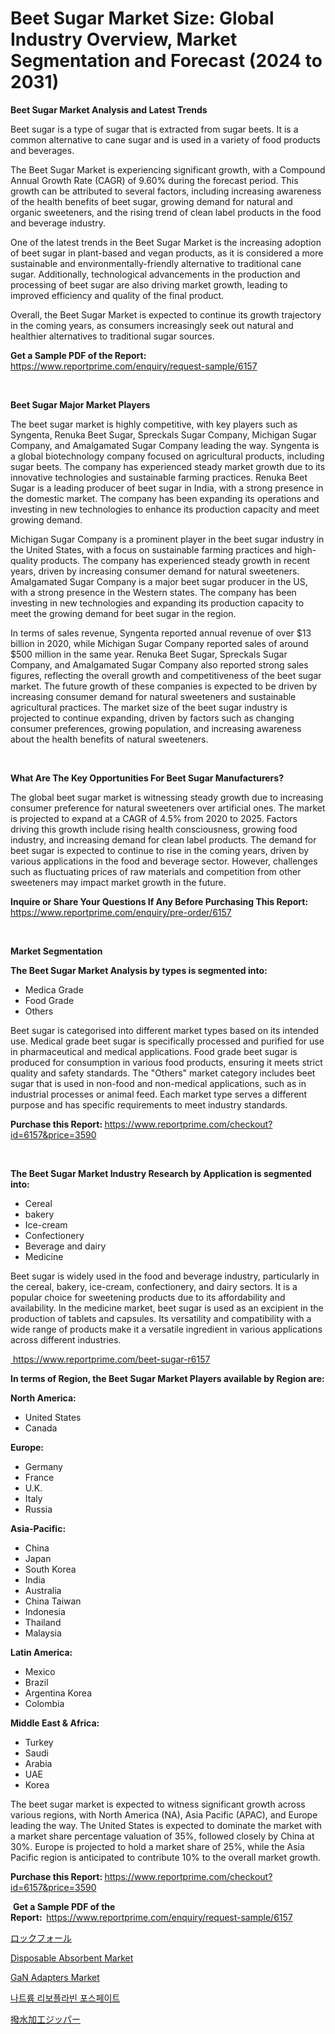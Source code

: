 <p><h1>Beet Sugar Market Size: Global Industry Overview, Market Segmentation and Forecast (2024 to 2031)</h1></p><p><strong>Beet Sugar Market Analysis and Latest Trends</strong></p>
<p><p>Beet sugar is a type of sugar that is extracted from sugar beets. It is a common alternative to cane sugar and is used in a variety of food products and beverages. </p><p>The Beet Sugar Market is experiencing significant growth, with a Compound Annual Growth Rate (CAGR) of 9.60% during the forecast period. This growth can be attributed to several factors, including increasing awareness of the health benefits of beet sugar, growing demand for natural and organic sweeteners, and the rising trend of clean label products in the food and beverage industry.</p><p>One of the latest trends in the Beet Sugar Market is the increasing adoption of beet sugar in plant-based and vegan products, as it is considered a more sustainable and environmentally-friendly alternative to traditional cane sugar. Additionally, technological advancements in the production and processing of beet sugar are also driving market growth, leading to improved efficiency and quality of the final product.</p><p>Overall, the Beet Sugar Market is expected to continue its growth trajectory in the coming years, as consumers increasingly seek out natural and healthier alternatives to traditional sugar sources.</p></p>
<p><strong>Get a Sample PDF of the Report:&nbsp;</strong> <a href="https://www.reportprime.com/enquiry/request-sample/6157">https://www.reportprime.com/enquiry/request-sample/6157</a></p>
<p>&nbsp;</p>
<p><strong>Beet Sugar Major Market Players</strong></p>
<p><p>The beet sugar market is highly competitive, with key players such as Syngenta, Renuka Beet Sugar, Spreckals Sugar Company, Michigan Sugar Company, and Amalgamated Sugar Company leading the way. Syngenta is a global biotechnology company focused on agricultural products, including sugar beets. The company has experienced steady market growth due to its innovative technologies and sustainable farming practices. Renuka Beet Sugar is a leading producer of beet sugar in India, with a strong presence in the domestic market. The company has been expanding its operations and investing in new technologies to enhance its production capacity and meet growing demand.</p><p>Michigan Sugar Company is a prominent player in the beet sugar industry in the United States, with a focus on sustainable farming practices and high-quality products. The company has experienced steady growth in recent years, driven by increasing consumer demand for natural sweeteners. Amalgamated Sugar Company is a major beet sugar producer in the US, with a strong presence in the Western states. The company has been investing in new technologies and expanding its production capacity to meet the growing demand for beet sugar in the region.</p><p>In terms of sales revenue, Syngenta reported annual revenue of over $13 billion in 2020, while Michigan Sugar Company reported sales of around $500 million in the same year. Renuka Beet Sugar, Spreckals Sugar Company, and Amalgamated Sugar Company also reported strong sales figures, reflecting the overall growth and competitiveness of the beet sugar market. The future growth of these companies is expected to be driven by increasing consumer demand for natural sweeteners and sustainable agricultural practices. The market size of the beet sugar industry is projected to continue expanding, driven by factors such as changing consumer preferences, growing population, and increasing awareness about the health benefits of natural sweeteners.</p></p>
<p>&nbsp;</p>
<p><strong>What Are The Key Opportunities For Beet Sugar Manufacturers?</strong></p>
<p><p>The global beet sugar market is witnessing steady growth due to increasing consumer preference for natural sweeteners over artificial ones. The market is projected to expand at a CAGR of 4.5% from 2020 to 2025. Factors driving this growth include rising health consciousness, growing food industry, and increasing demand for clean label products. The demand for beet sugar is expected to continue to rise in the coming years, driven by various applications in the food and beverage sector. However, challenges such as fluctuating prices of raw materials and competition from other sweeteners may impact market growth in the future.</p></p>
<p><strong>Inquire or Share Your Questions If Any Before Purchasing This Report:</strong> <a href="https://www.reportprime.com/enquiry/pre-order/6157">https://www.reportprime.com/enquiry/pre-order/6157</a></p>
<p>&nbsp;</p>
<p><strong>Market Segmentation</strong></p>
<p><strong>The Beet Sugar Market Analysis by types is segmented into:</strong></p>
<p><ul><li>Medica Grade</li><li>Food Grade</li><li>Others</li></ul></p>
<p><p>Beet sugar is categorised into different market types based on its intended use. Medical grade beet sugar is specifically processed and purified for use in pharmaceutical and medical applications. Food grade beet sugar is produced for consumption in various food products, ensuring it meets strict quality and safety standards. The "Others" market category includes beet sugar that is used in non-food and non-medical applications, such as in industrial processes or animal feed. Each market type serves a different purpose and has specific requirements to meet industry standards.</p></p>
<p><strong>Purchase this Report:&nbsp;</strong><a href="https://www.reportprime.com/checkout?id=6157&price=3590">https://www.reportprime.com/checkout?id=6157&price=3590</a></p>
<p>&nbsp;</p>
<p><strong>The Beet Sugar Market Industry Research by Application is segmented into:</strong></p>
<p><ul><li>Cereal</li><li>bakery</li><li>Ice-cream</li><li>Confectionery</li><li>Beverage and dairy</li><li>Medicine</li></ul></p>
<p><p>Beet sugar is widely used in the food and beverage industry, particularly in the cereal, bakery, ice-cream, confectionery, and dairy sectors. It is a popular choice for sweetening products due to its affordability and availability. In the medicine market, beet sugar is used as an excipient in the production of tablets and capsules. Its versatility and compatibility with a wide range of products make it a versatile ingredient in various applications across different industries.</p></p>
<p><a href="https://www.reportprime.com/beet-sugar-r6157">&nbsp;https://www.reportprime.com/beet-sugar-r6157</a></p>
<p><strong>In terms of Region, the Beet Sugar Market Players available by Region are:</strong></p>
<p>
    <p> <strong> North America: </strong>
        <ul>
            <li>United States</li>
            <li>Canada</li>
        </ul>
        </p> 
    <p> <strong> Europe: </strong>
        <ul>
            <li>Germany</li>
            <li>France</li>
            <li>U.K.</li>
            <li>Italy</li>
            <li>Russia</li>
        </ul>
        </p> 
    <p> <strong> Asia-Pacific: </strong>
        <ul>
            <li>China</li>
            <li>Japan</li>
            <li>South Korea</li>
            <li>India</li>
            <li>Australia</li>
            <li>China Taiwan</li>
            <li>Indonesia</li>
            <li>Thailand</li>
            <li>Malaysia</li>
        </ul>
        </p> 
    <p> <strong> Latin America: </strong>
        <ul>
            <li>Mexico</li>
            <li>Brazil</li>
            <li>Argentina Korea</li>
            <li>Colombia</li>
        </ul>
        </p> 
    <p> <strong> Middle East & Africa: </strong>
        <ul>
            <li>Turkey</li>
            <li>Saudi</li>
            <li>Arabia</li>
            <li>UAE</li>
            <li>Korea</li>
        </ul>
    </p>
    </p>
<p><p>The beet sugar market is expected to witness significant growth across various regions, with North America (NA), Asia Pacific (APAC), and Europe leading the way. The United States is expected to dominate the market with a market share percentage valuation of 35%, followed closely by China at 30%. Europe is projected to hold a market share of 25%, while the Asia Pacific region is anticipated to contribute 10% to the overall market growth.</p></p>
<p><strong>Purchase this Report: </strong><a href="https://www.reportprime.com/checkout?id=6157&price=3590">https://www.reportprime.com/checkout?id=6157&price=3590</a></p>
<p>&nbsp;<strong>Get a Sample PDF of the Report:&nbsp;&nbsp;</strong><a href="https://www.reportprime.com/enquiry/request-sample/6157">https://www.reportprime.com/enquiry/request-sample/6157</a></p>
<p><strong></strong></p>
<p><p><a href="https://medium.com/@alexandramiranda455/%E3%83%AD%E3%83%83%E3%82%AF%E3%83%95%E3%82%A9%E3%83%BC%E3%83%AB%E5%B8%82%E5%A0%B4%E3%83%88%E3%83%AC%E3%83%B3%E3%83%89-%E5%B8%82%E5%A0%B4%E3%82%BB%E3%82%B0%E3%83%A1%E3%83%B3%E3%83%86%E3%83%BC%E3%82%B7%E3%83%A7%E3%83%B3%E3%81%AE%E8%A9%B3%E7%B4%B0%E3%81%AA%E8%AA%BF%E6%9F%BB%E3%81%A8%E6%96%B0%E8%88%88%E3%83%88%E3%83%AC%E3%83%B3%E3%83%89%E3%81%AE%E9%87%8D%E8%A6%81%E6%80%A7%E3%81%AE%E5%88%86%E6%9E%90-c2d4c81df483">ロックフォール</a></p><p><a href="https://medium.com/@cyb3rpunksai/disposable-absorbent-industry-analysis-report-its-market-size-share-trends-by-application-370c0effa79d">Disposable Absorbent Market</a></p><p><a href="https://medium.com/@rosslarkin2012/gan-adapters-market-size-market-segmentation-market-trends-and-growth-analysis-forecast-till-2031-9f05eed42187">GaN Adapters Market</a></p><p><a href="https://medium.com/@angelitahessel2022/%EB%82%98%ED%8A%B8%EB%A5%A8-%EB%A6%AC%EB%B3%B4%ED%94%8C%EB%9D%BC%EB%B9%88-%EC%9D%B8%EC%82%B0%EC%97%BC-%EC%82%B0%EC%97%85-%EB%B6%84%EC%84%9D-%EB%B3%B4%EA%B3%A0%EC%84%9C-%EC%9D%91%EC%9A%A9-%EB%B6%84%EC%95%BC-%EC%A7%80%EC%97%AD-%EA%B2%BD%EC%9F%81-%EC%A0%84%EB%9E%B5%EB%B3%84-%EC%8B%9C%EC%9E%A5-%EA%B7%9C%EB%AA%A8-%EC%A0%90%EC%9C%A0%EC%9C%A8-%EB%8F%99%ED%96%A5-2024%EB%85%84-2031%EB%85%84-3587da8c098c">나트륨 리보플라빈 포스페이트</a></p><p><a href="https://medium.com/@eugenethompson65/%E3%82%B0%E3%83%AD%E3%83%BC%E3%83%90%E3%83%AB%E9%98%B2%E6%B0%B4%E3%83%95%E3%82%A1%E3%82%B9%E3%83%8A%E3%83%BC%E5%B8%82%E5%A0%B4%E3%81%AE%E7%AF%84%E5%9B%B2%E3%81%A8%E6%80%A5%E9%80%9F%E3%81%AA%E6%88%90%E9%95%B7%E3%81%97%E3%81%A6%E3%81%84%E3%82%8B8-1-%E3%81%AEcagr%E3%81%AB%E3%81%A4%E3%81%84%E3%81%A6%E3%81%AE%E8%A9%B3%E7%B4%B0%E3%81%AA%E5%88%86%E6%9E%90%E3%81%AF-2024%E5%B9%B4%E3%81%8B%E3%82%892031%E5%B9%B4%E3%81%BE%E3%81%A7%E3%81%AE%E6%9C%9F%E9%96%93%E3%81%AB%E4%BA%88%E6%B8%AC%E3%81%95%E3%82%8C%E3%81%A6%E3%81%84%E3%81%BE%E3%81%99-0838c2cc3603">撥水加工ジッパー</a></p></p>